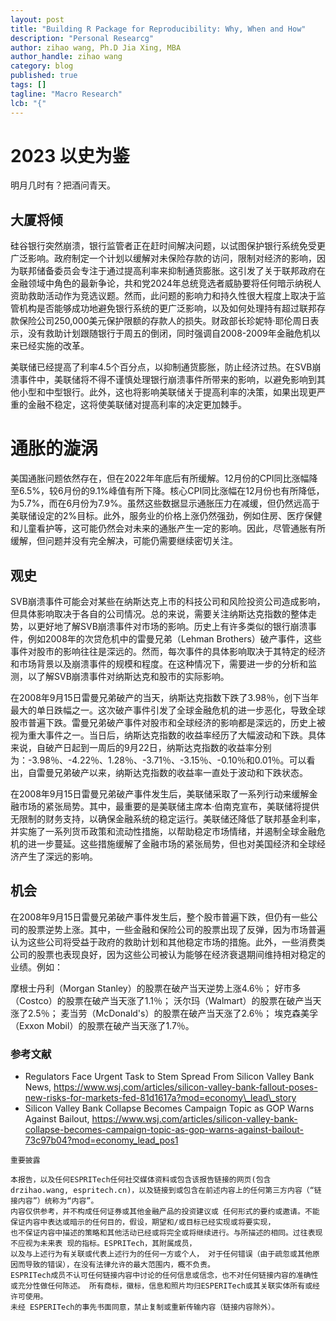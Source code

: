 ```yaml
---
layout: post
title: "Building R Package for Reproducibility: Why, When and How"
description: "Personal Researcg"
author: zihao wang, Ph.D Jia Xing, MBA
author_handle: zihao wang
category: blog
published: true
tags: []
tagline: "Macro Research"
lcb: "{"
---
```


# 2023 以史为鉴
明月几时有？把酒问青天。
## 大厦将倾

硅谷银行突然崩溃，银行监管者正在赶时间解决问题，以试图保护银行系统免受更广泛影响。政府制定一个计划以缓解对未保险存款的访问，限制对经济的影响，因为联邦储备委员会专注于通过提高利率来抑制通货膨胀。这引发了关于联邦政府在金融领域中角色的最新争论，共和党2024年总统竞选者威胁要将任何暗示纳税人资助救助活动作为竞选议题。然而，此问题的影响力和持久性很大程度上取决于监管机构是否能够成功地避免银行系统的更广泛影响，以及如何处理持有超过联邦存款保险公司250,000美元保护限额的存款人的损失。财政部长珍妮特·耶伦周日表示，没有救助计划跟随银行于周五的倒闭，同时强调自2008-2009年金融危机以来已经实施的改革。

美联储已经提高了利率4.5个百分点，以抑制通货膨胀，防止经济过热。在SVB崩溃事件中，美联储将不得不谨慎处理银行崩溃事件所带来的影响，以避免影响到其他小型和中型银行。此外，这也将影响美联储关于提高利率的决策，如果出现更严重的金融不稳定，这将使美联储对提高利率的决定更加棘手。

# 通胀的漩涡
美国通胀问题依然存在，但在2022年年底后有所缓解。12月份的CPI同比涨幅降至6.5\%，较6月份的9.1\%峰值有所下降。核心CPI同比涨幅在12月份也有所降低，为5.7\%，而在6月份为7.9\%。虽然这些数据显示通胀压力在减缓，但仍然远高于美联储设定的2\%目标。此外，服务业的价格上涨仍然强劲，例如住房、医疗保健和儿童看护等，这可能仍然会对未来的通胀产生一定的影响。因此，尽管通胀有所缓解，但问题并没有完全解决，可能仍需要继续密切关注。

## 观史
SVB崩溃事件可能会对某些在纳斯达克上市的科技公司和风险投资公司造成影响，但具体影响取决于各自的公司情况。总的来说，需要关注纳斯达克指数的整体走势，以更好地了解SVB崩溃事件对市场的影响。历史上有许多类似的银行崩溃事件，例如2008年的次贷危机中的雷曼兄弟（Lehman Brothers）破产事件，这些事件对股市的影响往往是深远的。然而，每次事件的具体影响取决于其特定的经济和市场背景以及崩溃事件的规模和程度。在这种情况下，需要进一步的分析和监测，以了解SVB崩溃事件对纳斯达克和股市的实际影响。

在2008年9月15日雷曼兄弟破产的当天，纳斯达克指数下跌了3.98％，创下当年最大的单日跌幅之一。这次破产事件引发了全球金融危机的进一步恶化，导致全球股市普遍下跌。雷曼兄弟破产事件对股市和全球经济的影响都是深远的，历史上被视为重大事件之一。当日后，纳斯达克指数的收益率经历了大幅波动和下跌。具体来说，自破产日起到一周后的9月22日，纳斯达克指数的收益率分别为：-3.98％、-4.22％、1.28％、-3.71％、-3.15％、-0.10％和0.01％。可以看出，自雷曼兄弟破产以来，纳斯达克指数的收益率一直处于波动和下跌状态。

在2008年9月15日雷曼兄弟破产事件发生后，美联储采取了一系列行动来缓解金融市场的紧张局势。其中，最重要的是美联储主席本·伯南克宣布，美联储将提供无限制的财务支持，以确保金融系统的稳定运行。美联储还降低了联邦基金利率，并实施了一系列货币政策和流动性措施，以帮助稳定市场情绪，并遏制全球金融危机的进一步蔓延。这些措施缓解了金融市场的紧张局势，但也对美国经济和全球经济产生了深远的影响。


## 机会
在2008年9月15日雷曼兄弟破产事件发生后，整个股市普遍下跌，但仍有一些公司的股票逆势上涨。其中，一些金融和保险公司的股票出现了反弹，因为市场普遍认为这些公司将受益于政府的救助计划和其他稳定市场的措施。此外，一些消费类公司的股票也表现良好，因为这些公司被认为能够在经济衰退期间维持相对稳定的业绩。例如：

摩根士丹利（Morgan Stanley）的股票在破产当天逆势上涨4.6％；
好市多（Costco）的股票在破产当天涨了1.1％；
沃尔玛（Walmart）的股票在破产当天涨了2.5％；
麦当劳（McDonald's）的股票在破产当天涨了2.6％；
埃克森美孚（Exxon Mobil）的股票在破产当天涨了1.7％。

### 参考文献
- Regulators Face Urgent Task to Stem Spread From Silicon Valley Bank News, https://www.wsj.com/articles/silicon-valley-bank-fallout-poses-new-risks-for-markets-fed-81d1617a?mod=economy\_lead\_story
- Silicon Valley Bank Collapse Becomes Campaign Topic as GOP Warns Against Bailout, https://www.wsj.com/articles/silicon-valley-bank-collapse-becomes-campaign-topic-as-gop-warns-against-bailout-73c97b04?mod=economy_lead_pos1

```
重要披露

本报告，以及任何ESPRITech任何社交媒体资料或包含该报告链接的网页(包含 drzihao.wang, espritech.cn)，以及链接到或包含在前述内容上的任何第三方内容（“链接内容”）统称为“内容”。 
内容仅供参考，并不构成任何证券或其他金融产品的投资建议或 任何形式的要约或邀请。不能保证内容中表达或暗示的任何目的，假设，期望和/或目标已经实现或将要实现， 
也不保证内容中描述的策略和其他活动已经或将完全或将继续进行。与所描述的相同。过往表现不应视为未来表 现的指标。ESPRITech，其附属成员，
以及与上述行为有关联或代表上述行为的任何一方或个人， 对于任何错误（由于疏忽或其他原因而导致的错误），在没有法律允许的最大范围内，概不负责。 
ESPRITech成员不认可任何链接内容中讨论的任何信息或信念，也不对任何链接内容的准确性或充分性做任何陈述。 所有商标，徽标，信息和照片均归ESPERITech或其关联实体所有或经许可使用。
未经 ESPERITech的事先书面同意，禁止复制或重新传输内容（链接内容除外）。
```